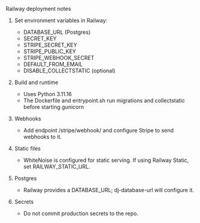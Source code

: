 Railway deployment notes

1. Set environment variables in Railway:
   - DATABASE_URL (Postgres)
   - SECRET_KEY
   - STRIPE_SECRET_KEY
   - STRIPE_PUBLIC_KEY
   - STRIPE_WEBHOOK_SECRET
   - DEFAULT_FROM_EMAIL
   - DISABLE_COLLECTSTATIC (optional)

2. Build and runtime
   - Uses Python 3.11.16
   - The Dockerfile and entrypoint.sh run migrations and collectstatic before starting gunicorn

3. Webhooks
   - Add endpoint /stripe/webhook/ and configure Stripe to send webhooks to it.

4. Static files
   - WhiteNoise is configured for static serving. If using Railway Static, set RAILWAY_STATIC_URL.

5. Postgres
   - Railway provides a DATABASE_URL; dj-database-url will configure it.

6. Secrets
   - Do not commit production secrets to the repo.
